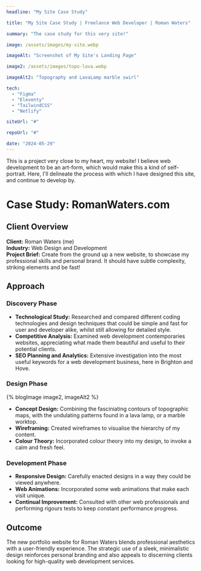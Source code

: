 ```yaml
---
headline: "My Site Case Study"

title: "My Site Case Study | Freelance Web Developer | Roman Waters"

summary: "The case study for this very site!"

image: /assets/images/my-site.webp

imageAlt: "Screenshot of My Site's Landing Page"

image2: /assets/images/topo-lava.webp

imageAlt2: "Topography and LavaLamp marble swirl"

tech:
  - "Figma"
  - "Eleventy"
  - "TailwindCSS"
  - "Netlify"

siteUrl: "#"

repoUrl: "#"

date: "2024-05-29"
---
```


This is a project very close to my heart, my website! I believe web development to be an art-form, which would make this a kind of self-portrait. Here, I'll delineate the process with which I have designed this site, and continue to develop by.

# Case Study: RomanWaters.com

## Client Overview

**Client:** Roman Waters (me)  
**Industry:** Web Design and Development  
**Project Brief:** Create from the ground up a new website, to showcase my professional skills and personal brand. It should have subtle complexity, striking elements and be fast!

## Approach

### Discovery Phase

- **Technological Study:** Researched and compared different coding technologies and design techniques that could be simple and fast for user and developer alike, whilst still allowing for detailed style.
- **Competitive Analysis:** Examined web development contemporaries websites, appreciating what made them beautiful and useful to their potential clients.
- **SEO Planning and Analytics:** Extensive investigation into the most useful keywords for a web development business, here in Brighton and Hove.

### Design Phase

{% blogImage image2, imageAlt2 %}

- **Concept Design:** Combining the fasciniating contours of topographic maps, with the undulating patterns found in a lava lamp, or a marble worktop.
- **Wireframing:** Created wireframes to visualise the hierarchy of my content.
- **Colour Theory:** Incorporated colour theory into my design, to invoke a calm and fresh feel.

### Development Phase

- **Responsive Design:** Carefully enacted designs in a way they could be viewed anywhere.
- **Web Animations:** Incorporated some web animations that make each visit unique.
- **Continual Improvement:** Consulted with other web professionals and performing rigours tests to keep constant performance progress.

## Outcome

The new portfolio website for Roman Waters blends professional aesthetics with a user-friendly experience. The strategic use of a sleek, minimalistic design reinforces personal branding and also appeals to discerning clients looking for high-quality web development services.
